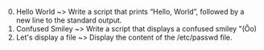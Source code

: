 0. Hello World ~> Write a script that prints “Hello, World”, followed by a new line to the standard output.
1. Confused Smiley ~> Write a script that displays a confused smiley "(Ôo)
2. Let's display a file ~> Display the content of the /etc/passwd file.

